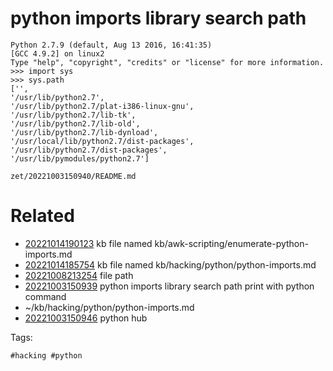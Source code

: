 # python imports library search path
```
Python 2.7.9 (default, Aug 13 2016, 16:41:35)
[GCC 4.9.2] on linux2
Type "help", "copyright", "credits" or "license" for more information.
>>> import sys
>>> sys.path
['',
'/usr/lib/python2.7',
'/usr/lib/python2.7/plat-i386-linux-gnu',
'/usr/lib/python2.7/lib-tk',
'/usr/lib/python2.7/lib-old',
'/usr/lib/python2.7/lib-dynload',
'/usr/local/lib/python2.7/dist-packages',
'/usr/lib/python2.7/dist-packages',
'/usr/lib/pymodules/python2.7']
```

` zet/20221003150940/README.md `

# Related

- [20221014190123](/zet/20221014190123/README.md) kb file named kb/awk-scripting/enumerate-python-imports.md
- [20221014185754](/zet/20221014185754/README.md) kb file named kb/hacking/python/python-imports.md
- [20221008213254](/zet/20221008213254/README.md) file path
- [20221003150939](/zet/20221003150939/README.md) python imports library search path print with python command
- ~/kb/hacking/python/python-imports.md
- [20221003150946](/zet/20221003150946/README.md) python hub

Tags:

    #hacking #python 
